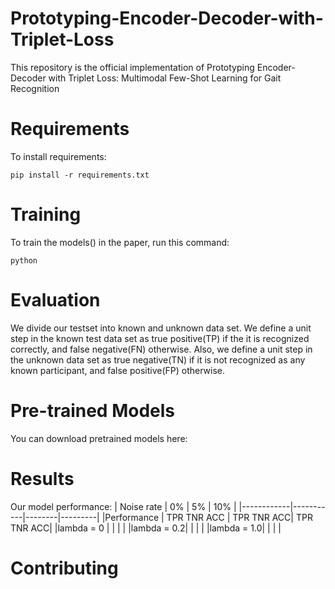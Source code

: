 # Prototyping-Encoder-Decoder-with-Triplet-Loss
This repository is the official implementation of Prototyping Encoder-Decoder with Triplet Loss: Multimodal Few-Shot Learning for Gait Recognition
# Requirements
To install requirements:
```
pip install -r requirements.txt
```
# Training
To train the models() in the paper, run this command:
```
python
```

# Evaluation
We divide our testset into known and unknown data set. We define a unit step in the known test data set as true positive(TP) if the it is recognized correctly, and false negative(FN) otherwise. Also, we define a unit step in the unknown data set as true negative(TN) if it is not recognized as any known participant, and false positive(FP) otherwise. 




# Pre-trained Models
You can download pretrained models here:


# Results
Our model performance:
| Noise rate |     0%    |   5%   |   10%   | 
|------------|-----------|--------|---------|
|Performance | TPR TNR ACC | TPR TNR ACC| TPR TNR ACC|
|lambda = 0  |            |              |           |
|lambda = 0.2|            |              |           |
|lambda = 1.0|            |             |            |

# Contributing
